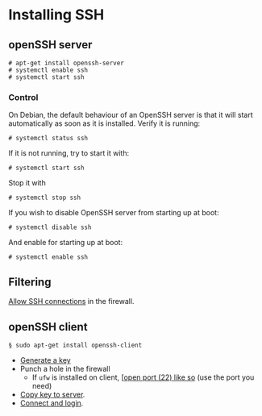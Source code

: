 # Installing SSH

## openSSH server 

    # apt-get install openssh-server
    # systemctl enable ssh
    # systemctl start ssh

### Control

On Debian, the default behaviour of an OpenSSH server is that it will start automatically as soon as it is installed. Verify it is running:

    # systemctl status ssh

If it is not running, try to start it with:

    # systemctl start ssh

Stop it with

    # systemctl stop ssh

If you wish to disable OpenSSH server from starting up at boot:

    # systemctl disable ssh

And enable for starting up at boot:

    # systemctl enable ssh

## Filtering

[Allow SSH connections](../firewall) in the firewall.

## openSSH client

    § sudo apt-get install openssh-client

* [Generate a key](Key-management.md)
* Punch a hole in the firewall
  * If `ufw` is installed on client, [[open port (22) like so](../../pc/firewalls/Gufw-and-ufw.md#ssh) (use the port you need)   
* [Copy key to server](Key-management.md#copy-key-to-server).
* [Connect and login](Key-management.md#connect).

